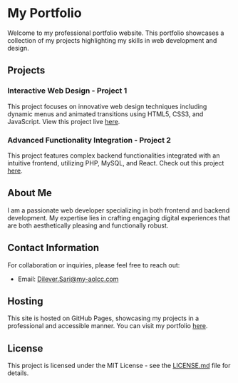 # My Portfolio

Welcome to my professional portfolio website. This portfolio showcases a collection of my projects highlighting my skills in web development and design.

## Projects

### Interactive Web Design - Project 1
This project focuses on innovative web design techniques including dynamic menus and animated transitions using HTML5, CSS3, and JavaScript. View this project live [here](https://github.com/dileversari).

### Advanced Functionality Integration - Project 2
This project features complex backend functionalities integrated with an intuitive frontend, utilizing PHP, MySQL, and React. Check out this project [here](https://github.com/dileversari).

## About Me

I am a passionate web developer specializing in both frontend and backend development. My expertise lies in crafting engaging digital experiences that are both aesthetically pleasing and functionally robust.

## Contact Information

For collaboration or inquiries, please feel free to reach out:
- Email: [Dilever.Sari@my-aolcc.com](mailto:Dilever.Sari@my-aolcc.com)

## Hosting

This site is hosted on GitHub Pages, showcasing my projects in a professional and accessible manner. You can visit my portfolio [here](https://github.com/dileversari).

## License

This project is licensed under the MIT License - see the [LICENSE.md](LICENSE.md) file for details.
